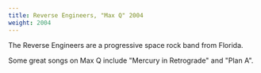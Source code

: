```yaml
---
title: Reverse Engineers, "Max Q" 2004
weight: 2004
---
```

The Reverse Engineers are a progressive space rock band from Florida.

Some great songs on Max Q include "Mercury in Retrograde" and "Plan A".
